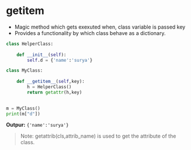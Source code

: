 # getitem
- Magic method which gets exexuted when, class variable is passed key
- Provides a functionality by which class behave as a dictionary.

```python
class HelperClass:
    
    def __init__(self):
        self.d = {'name':'surya'}

class MyClass:
    
    def __getitem__(self,key):
        h = HelperClass()
        return getattr(h,key)
        

m = MyClass()
print(m["d"])
```
**Outpur:** ``{'name':'surya'}``

> Note: getattrib(cls,attrib_name) is used to get the attribute of the class.

